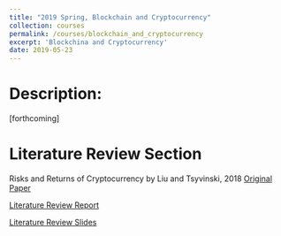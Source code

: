 ```yaml
---
title: "2019 Spring, Blockchain and Cryptocurrency"
collection: courses
permalink: /courses/blockchain_and_cryptocurrency
excerpt: 'Blockchina and Cryptocurrency'
date: 2019-05-23
---
```


Description:
=====
[forthcoming]


Literature Review Section
=====
Risks and Returns of Cryptocurrency by Liu and Tsyvinski, 2018 [Original Paper]('http://charlesyan1.github.io/files/courses/blockchain_and_cryptocurrency/Risks_and_Returns_of_Cryptocurrency_Liu_Tsyvinski.pdf')

[Literature Review Report]('http://charlesyan1.github.io/files/courses/blockchain_and_cryptocurrency/Literature_review.pdf')

[Literature Review Slides]('http://charlesyan1.github.io/files/courses/blockchain_and_cryptocurrency/Presentation.pdf')






